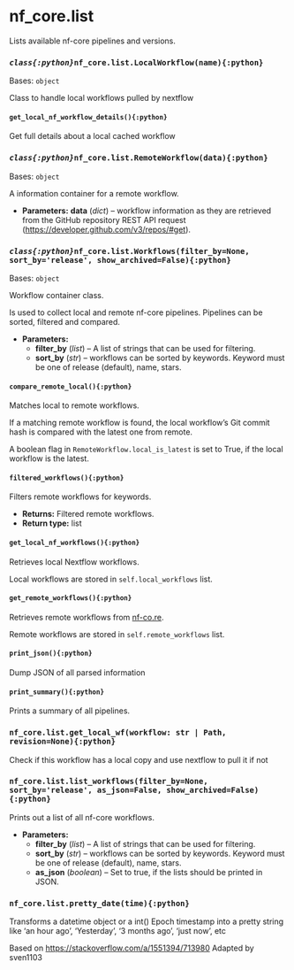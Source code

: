 # nf_core.list

Lists available nf-core pipelines and versions.

### _`class{:python}`_`nf_core.list.LocalWorkflow(name){:python}`

Bases: `object`

Class to handle local workflows pulled by nextflow

#### `get_local_nf_workflow_details(){:python}`

Get full details about a local cached workflow

### _`class{:python}`_`nf_core.list.RemoteWorkflow(data){:python}`

Bases: `object`

A information container for a remote workflow.

- **Parameters:**
  **data** (_dict_) – workflow information as they are retrieved from the GitHub repository REST API request
  (<https://developer.github.com/v3/repos/#get>).

### _`class{:python}`_`nf_core.list.Workflows(filter_by=None, sort_by='release', show_archived=False){:python}`

Bases: `object`

Workflow container class.

Is used to collect local and remote nf-core pipelines. Pipelines
can be sorted, filtered and compared.

- **Parameters:**
  - **filter_by** (_list_) – A list of strings that can be used for filtering.
  - **sort_by** (_str_) – workflows can be sorted by keywords. Keyword must be one of
    release (default), name, stars.

#### `compare_remote_local(){:python}`

Matches local to remote workflows.

If a matching remote workflow is found, the local workflow’s Git commit hash is compared
with the latest one from remote.

A boolean flag in `RemoteWorkflow.local_is_latest` is set to True, if the local workflow
is the latest.

#### `filtered_workflows(){:python}`

Filters remote workflows for keywords.

- **Returns:**
  Filtered remote workflows.
- **Return type:**
  list

#### `get_local_nf_workflows(){:python}`

Retrieves local Nextflow workflows.

Local workflows are stored in `self.local_workflows` list.

#### `get_remote_workflows(){:python}`

Retrieves remote workflows from [nf-co.re](https://nf-co.re).

Remote workflows are stored in `self.remote_workflows` list.

#### `print_json(){:python}`

Dump JSON of all parsed information

#### `print_summary(){:python}`

Prints a summary of all pipelines.

### `nf_core.list.get_local_wf(workflow: str | Path, revision=None){:python}`

Check if this workflow has a local copy and use nextflow to pull it if not

### `nf_core.list.list_workflows(filter_by=None, sort_by='release', as_json=False, show_archived=False){:python}`

Prints out a list of all nf-core workflows.

- **Parameters:**
  - **filter_by** (_list_) – A list of strings that can be used for filtering.
  - **sort_by** (_str_) – workflows can be sorted by keywords. Keyword must be one of
    release (default), name, stars.
  - **as_json** (_boolean_) – Set to true, if the lists should be printed in JSON.

### `nf_core.list.pretty_date(time){:python}`

Transforms a datetime object or a int() Epoch timestamp into a
pretty string like ‘an hour ago’, ‘Yesterday’, ‘3 months ago’,
‘just now’, etc

Based on <https://stackoverflow.com/a/1551394/713980>
Adapted by sven1103
